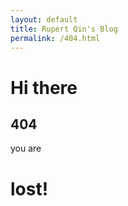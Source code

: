 ```yaml
---
layout: default
title: Rupert Qin's Blog
permalink: /404.html
---
```

<h1>Hi there</h1>
<h2>404</h2>
you are <h1>lost!</h1>
